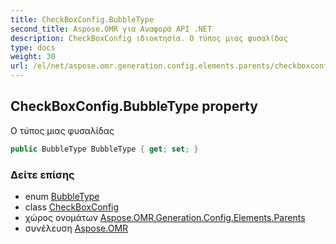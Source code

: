 ```yaml
---
title: CheckBoxConfig.BubbleType
second_title: Aspose.OMR για Αναφορά API .NET
description: CheckBoxConfig ιδιοκτησία. Ο τύπος μιας φυσαλίδας
type: docs
weight: 30
url: /el/net/aspose.omr.generation.config.elements.parents/checkboxconfig/bubbletype/
---
```

## CheckBoxConfig.BubbleType property

Ο τύπος μιας φυσαλίδας

```csharp
public BubbleType BubbleType { get; set; }
```

### Δείτε επίσης

* enum [BubbleType](../../../aspose.omr.generation.config.enums/bubbletype/)
* class [CheckBoxConfig](../)
* χώρος ονομάτων [Aspose.OMR.Generation.Config.Elements.Parents](../../checkboxconfig/)
* συνέλευση [Aspose.OMR](../../../)


